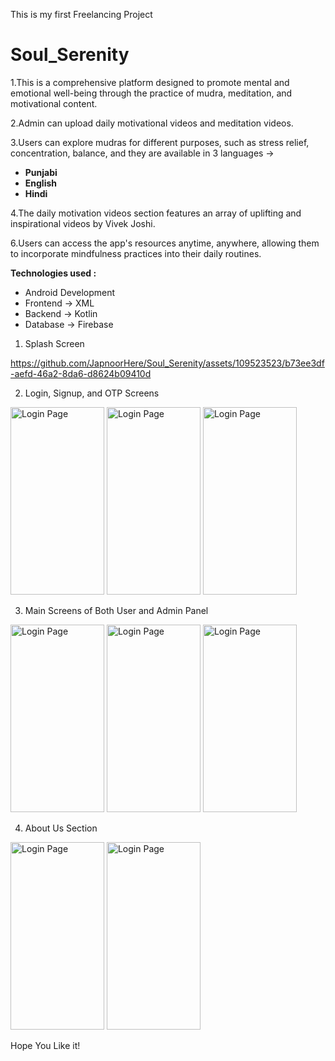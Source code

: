 This is my first Freelancing Project

# Soul_Serenity

1.This is a comprehensive platform designed to promote mental and emotional well-being through the practice of mudra, meditation, and motivational content.

2.Admin can upload daily motivational videos and meditation videos.

3.Users can explore mudras for different purposes, such as stress relief, concentration, balance, and they are available in 3 languages -> 
<ul>
  <li> <b>Punjabi </b></li>
  <li> <b>English </b></li>
  <li> <b>Hindi </b></li>
</ul>

4.The daily motivation videos section features an array of uplifting and inspirational videos by Vivek Joshi.

6.Users can access the app's resources anytime, anywhere, allowing them to incorporate mindfulness practices into their daily routines.

<b>Technologies used : </b>
<ul>
  
  <li>Android Development</li>
  
  <li>Frontend -> XML</li>

<li>Backend -> Kotlin</li>

<li>Database -> Firebase</li>
</ul>
<p>

1. Splash Screen

https://github.com/JapnoorHere/Soul_Serenity/assets/109523523/b73ee3df-aefd-46a2-8da6-d8624b09410d
</p>

2. Login, Signup, and OTP Screens
<div class="horizontal-image">
  <img src="https://github.com/JapnoorHere/Soul_Serenity/assets/109523523/fb8d94bc-a60b-4649-9971-ae417bd059e0" width="150" height="300" alt="Login Page" />
  <img src="https://github.com/JapnoorHere/Soul_Serenity/assets/109523523/e1687a8a-8c7c-44d9-90fc-7e83c1fa9e31" width="150" height="300" alt="Login Page" 
       />
 <img src="https://github.com/JapnoorHere/Soul_Serenity/assets/109523523/c4dc97f6-d34e-426c-9819-d360a32c2fce" width="150" height="300" alt="Login Page" 
       />
</div>

3. Main Screens of Both User and Admin Panel
<div class="horizontal-image">
<img src="https://github.com/JapnoorHere/Soul_Serenity/assets/109523523/465d687e-dd30-4c9f-b12a-51add2dab724" width="150" height="300" alt="Login Page" />
  <img src="https://github.com/JapnoorHere/Soul_Serenity/assets/109523523/3087b0c1-5fa7-45ce-b09a-e6280bea8c31" width="150" height="300" alt="Login Page" 
       />
 <img src="https://github.com/JapnoorHere/Soul_Serenity/assets/109523523/f9af804a-b79a-4fe7-8a99-da621cfc379a" width="150" height="300" alt="Login Page" 
       />
</div>

4. About Us Section
<div class="horizontal-image">

<img src="https://github.com/JapnoorHere/Soul_Serenity/assets/109523523/9dbc0c79-503f-447c-8b29-a8d59dbedde1" width="150" height="300" alt="Login Page" 
       />
 <img src="https://github.com/JapnoorHere/Soul_Serenity/assets/109523523/2d6dd897-e7ad-47a9-b501-24c412a18976" width="150" height="300" alt="Login Page" 
       />
</div>

Hope You Like it!

